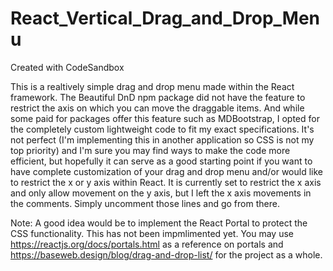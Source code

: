 # React_Vertical_Drag_and_Drop_Menu
Created with CodeSandbox

This is a realtively simple drag and drop menu made within the React framework. The Beautiful DnD npm package did not have the feature to restrict the axis on which you can move the draggable items. And while some paid for packages offer this feature such as MDBootstrap, I opted for the completely custom lightweight code to fit my exact specifications. It's not perfect (I'm implementing this in another application so CSS is not my top priority) and I'm sure you may find ways to make the code more efficient, but hopefully it can serve as a good starting point if you want to have complete customization of your drag and drop menu and/or would like to restrict the x or y axis within React. It is currently set to restrict the x axis and only allow movement on the y axis, but I left the x axis movements in the comments. Simply uncomment those lines and go from there.  

Note: A good idea would be to implement the React Portal to protect the CSS functionality. This has not been impmlimented yet. You may use https://reactjs.org/docs/portals.html as a reference on portals and https://baseweb.design/blog/drag-and-drop-list/ for the project as a whole. 
